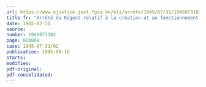 ```yaml
---
url: https://www.ejustice.just.fgov.be/eli/arrete/1945/07/31/1945073102/justel
title-fr: "Arrêté du Régent relatif à la création et au fonctionnement de colonnes médico-chirurgicales et de secours"
date: 1945-07-31
source:
number: 1945073102
page: 888888
case: 1945-07-31/02
publication: 1945-09-16
starts:
modifies:
pdf-original:
pdf-consolidated:
---
```


